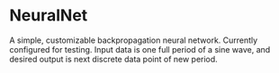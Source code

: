 # NeuralNet


A simple, customizable backpropagation neural network.  Currently configured for testing.  Input data is one full period of a sine wave, and desired output is next discrete data point of new period.